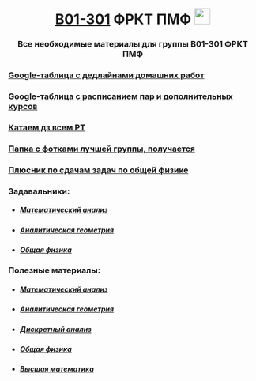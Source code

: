 <h1 align="center"> <a href="https://t.me/+U8C9eHqeNKoxZDli" target="_blank">B01-301</a> ФРКТ ПМФ 
<img src="https://github.com/Volkodav07/B01-301/blob/main/logo.png" height="32"/></h1>
<h3 align="center">Все необходимые материалы для группы B01-301 ФРКТ ПМФ</h3>

<h3> <a href="https://docs.google.com/spreadsheets/d/1lxrZGSIz-qgB3IUCdPP20y19eYOQU5ldsk-IoPtHJTo/edit?usp=sharing" target="_blank">Google-таблица с дедлайнами домашних работ </a></h3>

<h3> <a href="https://docs.google.com/spreadsheets/d/1NhgC8GYDORPPVt5tnOmpKZgeLDWxCSuJOs6ZLLTT5HQ/edit?usp=sharing" target="_blank"> Google-таблица с расписанием пар и дополнительных курсов </a></h3>

<h3> <a href="https://disk.yandex.ru/d/6i186rnIV31gAQ" target="_blank"> Катаем дз всем РТ </a></h3>

<h3> <a href="https://disk.yandex.ru/d/e2J8JzYpGaMbKA" target="_blank"> Папка с фотками лучшей группы, получается </a></h3>

<h3> <a href="https://docs.google.com/spreadsheets/d/1zap4In6n6XqC430eXM7azjkfOr3ll5SpctiEmxHDE-Q/edit#gid=1455075568" target="_blank"> Плюсник по сдачам задач по общей физике </a></h3>



<h3> Задавальники: </h3>
<ul>
  <li><h5><a href="https://disk.yandex.ru/i/VjetFPwCSgmhfA" target="_blank"> Математический анализ </a></h5></li>
  <li><h5><a href="https://disk.yandex.ru/i/PujoXj8h9g3LeQ" target="_blank"> Аналитическая геометрия </a></h5></li>
  <li><h5><a href="https://disk.yandex.ru/i/ifsSNS62T_FNuw" target="_blank"> Общая физика </a></h5></li>
</ul>

<h3> Полезные материалы: </h3>
<ul>
  
  <li><h5>
    <a href="https://disk.yandex.ru/d/kt1JaNXyBMkz2Q" target="_blank"> Математический анализ </a>
  </h5></li>
  
  <li><h5>
    <a href="https://disk.yandex.ru/d/EMAhLEd5P29gVw" target="_blank"> Аналитическая геометрия </a>
  </h5></li>
  
  <li><h5>
    <a href="https://disk.yandex.ru/d/COXFZ__4NLlwTg" target="_blank"> Дискретный анализ </a>
  </h5></li>
  
  <li><h5>
    <a href="https://disk.yandex.ru/d/nBLL65uFZ9iJHA" target="_blank"> Общая физика </a>
  </h5></li>
  
  <li><h5>
    <a href="http://mathprofi.ru/"> Высшая математика </a>
  </h5></li>
  
</ul>
